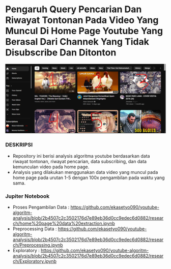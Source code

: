 # Pengaruh Query Pencarian Dan Riwayat Tontonan Pada Video Yang Muncul Di Home Page Youtube Yang Berasal Dari Channek Yang Tidak Disubscribe Dan Ditonton
![home video](https://github.com/ekasetyo090/youtube-algoritm-analysis/blob/2b4507c2c3502176d7e89eb36d0cc9edec6d0882/data/screenshot/homepage.png)
### DESKRIPSI
- Repository ini berisi analysis algoritma youtube berdasarkan data riwayat tontonan, riwayat pencarian, data subscribing, dan data kemunculan video pada home page.
- Analysis yang dilakukan menggunakan data video yang muncul pada home page pada urutan 1-5 dengan 100x pengambilan pada waktu yang sama.
### Jupiter Notebook
- Proses Pengambilan Data : https://github.com/ekasetyo090/youtube-algoritm-analysis/blob/2b4507c2c3502176d7e89eb36d0cc9edec6d0882/research/home%20page%20data%20extraction.ipynb
- Preprocessing Data : https://github.com/ekasetyo090/youtube-algoritm-analysis/blob/2b4507c2c3502176d7e89eb36d0cc9edec6d0882/research/Preprocessing.ipynb
- Exploratory : https://github.com/ekasetyo090/youtube-algoritm-analysis/blob/2b4507c2c3502176d7e89eb36d0cc9edec6d0882/research/Exploratory.ipynb